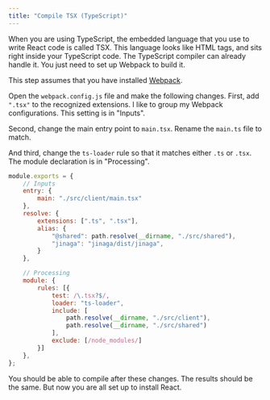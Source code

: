 ```yaml
---
title: "Compile TSX (TypeScript)"
---
```


When you are using TypeScript, the embedded language that you use to write React code is called TSX.
This language looks like HTML tags, and sits right inside your TypeScript code.
The TypeScript compiler can already handle it.
You just need to set up Webpack to build it.

This step assumes that you have installed [Webpack](../../client-side-steps/load-with-webpack-ts/).

Open the `webpack.config.js` file and make the following changes.
First, add `".tsx"` to the recognized extensions.
I like to group my Webpack configurations.
This setting is in "Inputs".

Second, change the main entry point to `main.tsx`.
Rename the `main.ts` file to match.

And third, change the `ts-loader` rule so that it matches either `.ts` or `.tsx`.
The module declaration is in "Processing".

```javascript
module.exports = {
    // Inputs
    entry: {
        main: "./src/client/main.tsx"
    },
    resolve: {
        extensions: [".ts", ".tsx"],
        alias: {
            "@shared": path.resolve(__dirname, "./src/shared"),
            "jinaga": "jinaga/dist/jinaga",
        }
    },

    // Processing
    module: {
        rules: [{
            test: /\.tsx?$/,
            loader: "ts-loader",
            include: [
                path.resolve(__dirname, "./src/client"),
                path.resolve(__dirname, "./src/shared")
            ],
            exclude: [/node_modules/]
        }]
    },
};
```

You should be able to compile after these changes.
The results should be the same.
But now you are all set up to install React.